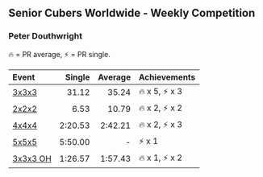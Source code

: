 ## Senior Cubers Worldwide - Weekly Competition
### Peter Douthwright

🔥 = PR average, ⚡ = PR single.

| Event | Single | Average | Achievements|
| :-- | --: | --: | :-- |
| [3x3x3](peter_douthwright/333.md) | 31.12 | 35.24 | <span style="white-space: nowrap">🔥 x 5</span>, <span style="white-space: nowrap">⚡ x 3</span> |
| [2x2x2](peter_douthwright/222.md) | 6.53 | 10.79 | <span style="white-space: nowrap">🔥 x 2</span>, <span style="white-space: nowrap">⚡ x 2</span> |
| [4x4x4](peter_douthwright/444.md) | 2:20.53 | 2:42.21 | <span style="white-space: nowrap">🔥 x 2</span>, <span style="white-space: nowrap">⚡ x 3</span> |
| [5x5x5](peter_douthwright/555.md) | 5:50.00 | - | <span style="white-space: nowrap">⚡ x 1</span> |
| [3x3x3 OH](peter_douthwright/333oh.md) | 1:26.57 | 1:57.43 | <span style="white-space: nowrap">🔥 x 1</span>, <span style="white-space: nowrap">⚡ x 2</span> |

<!-- Global site tag (gtag.js) - Google Analytics -->
<script async src="https://www.googletagmanager.com/gtag/js?id=UA-86348435-3"></script>
<script>window.dataLayer = window.dataLayer || []; function gtag() {dataLayer.push(arguments);} gtag('js', new Date()); gtag('config', 'UA-86348435-3');</script>
